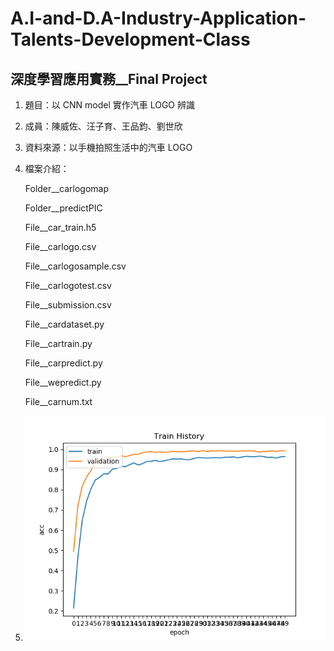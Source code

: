 # A.I-and-D.A-Industry-Application-Talents-Development-Class

## 深度學習應用實務__Final Project

1. 題目：以 CNN model 實作汽車 LOGO 辨識

2. 成員：陳威佐、汪子育、王品鈞、劉世欣

3. 資料來源：以手機拍照生活中的汽車 LOGO

4. 檔案介紹：
    <p>Folder__carlogomap </p>
    <p>Folder__predictPIC </p>
    <p>File__car_train.h5 </p>
    <p>File__carlogo.csv </p>
    <p>File__carlogosample.csv </p>
    <p>File__carlogotest.csv</p>
    <p>File__submission.csv </p>
    <p>File__cardataset.py </p>
    <p>File__cartrain.py </p>
    <p>File__carpredict.py </p>
    <p>File__wepredict.py </p>
    <p>File__carnum.txt </p>
    
5. <img src = "accuracy.png">
